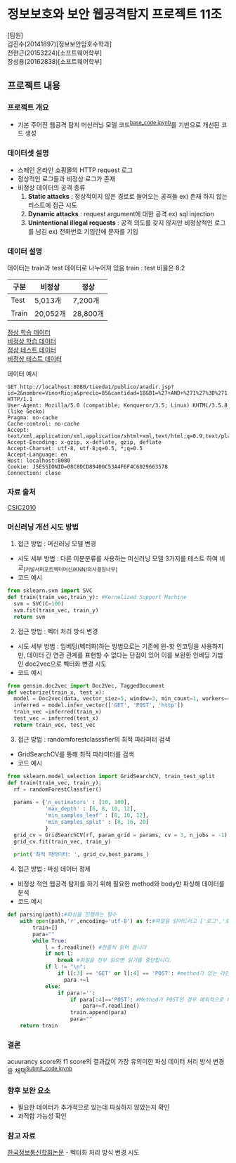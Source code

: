 # 정보보호와 보안 웹공격탐지 프로젝트 11조


[팀원]  
김진수(20141897)[정보보안암호수학과]  
전현근(20153224)[소프트웨어학부]  
장성용(20162838)[소프트웨어학부]  

## 프로젝트 내용

### 프로젝트 개요
- 기본 주어진 웹공격 탐지 머신러닝 모델 코드<sup>[base_code.ipynb](Base_code.ipynb)</sup>를 기반으로 개선된 코드 생성


### 데이터셋 설명
- 스페인 온라인 쇼핑몰의 HTTP request 로그
- 정상적인 로그들과 비정상 로그가 존재
- 비정상 데이터의 공격 종류
  1. **Static attacks** : 정상적이지 않은 경로로 들어오는 공격들 ex) 존재 하지 않는 리스트에 접근 시도
  2. **Dynamic attacks** : request argument에 대한 공격 ex) sql injection
  3. **Unintentional illegal requests** : 공격 의도를 갖지 않지만 비정상적인 로그를 남김 ex) 전화번호 기입란에 문자를 기입

### 데이터 설명
데이터는 train과 test 데이터로 나누어져 있음
train : test 비율은 8:2

|구분|비정상|정상|
|-----|-----|-----|
|Test|5,013개|7,200개|
|Train|20,052개|28,800개|

[정상 학습 데이터](norm_train.txt)  
[비정상 학습 데이터](anomal_train.txt)  
[정상 테스트 데이터](norm_test.txt)  
[비정상 테스트 데이터](anomal_test.txt)  

데이터 예시
~~~
GET http://localhost:8080/tienda1/publico/anadir.jsp?id=2&nombre=Vino+Rioja&precio=85&cantidad=18&B1=%27+AND+%271%27%3D%271 HTTP/1.1
User-Agent: Mozilla/5.0 (compatible; Konqueror/3.5; Linux) KHTML/3.5.8 (like Gecko)
Pragma: no-cache
Cache-control: no-cache
Accept: text/xml,application/xml,application/xhtml+xml,text/html;q=0.9,text/plain;q=0.8,image/png,*/*;q=0.5
Accept-Encoding: x-gzip, x-deflate, gzip, deflate
Accept-Charset: utf-8, utf-8;q=0.5, *;q=0.5
Accept-Language: en
Host: localhost:8080
Cookie: JSESSIONID=08C8DCD89400C53A4F6F4C6029663578
Connection: close
~~~

### 자료 출처

[CSIC2010](https://www.tic.itefi.csic.es/dataset/)

### 머신러닝 개선 시도 방법

1. 접근 방법 : 머신러닝 모델 변경
  - 시도 세부 방법 : 다른 이분분류를 사용하는 머신러닝 모델 3가지를 테스트 하여 비교<sub>[커널서퍼포트벡터머신/KNN/의사결정나무]</sub>
  - 코드 예시
```python
from sklearn.svm import SVC
def train(train_vec,train_y): #Kernelized Support Machine
  svm = SVC(C=100)
  svm.fit(train_vec, train_y)
  return svm
```

2. 접근 방법 : 벡터 처리 방식 변경
  - 시도 세부 방법 : 임베딩(벡터화)하는 방법으로는 기존에 윈-핫 인코딩을 사용하지만, 데이터 간 연관 관계를 표현할 수 없다는 단점이 있어 이를 보완한 인베딩 기법인 doc2vec으로 벡터화 변경 시도
  - 코드 예시
```python
from gensim.doc2vec import Doc2Vec, TaggedDocument
def vectorize(train_x, test_x):
  model = Doc2vec(data, vector_siez=5, window=3, min_count=1, workers=4)
  inferred = model.infer_vector(['GET', 'POST', 'http'])
  train_vec =inferred(train_x)
  test_vec = inferred(test_x)
  return train_vec, test_vec
```

3. 접근 방법 : randomforestclasssfier의 최적 파라미터 검색
  - GridSearchCV를 통해 최적 파라미터를 검색
  - 코드 예시

```python
from sklearn.model_selection import GridSearchCV, train_test_split
def train(train_vec, train_y):
  rf = randomForestClassfier()
  
  params = {'n_estimators' : [10, 100],
            'max_depth' : [6, 8, 10, 12],
            'min_samples_leaf' : [8, 10, 12],
            'min_samples_split' : [8, 16, 20]
            }
  grid_cv = GridSearchCV(rf, param_grid = params, cv = 3, n_jobs = -1)
  grid_cv.fit(train_vec, train_y)
  
  print('촤적 파라미터: ', grid_cv,best_params_)
```

4. 접근 방법 : 파싱 데이터 정제
  - 비정상 적인 웹공격 탐지를 하기 위해 필요한 method와 body만 파싱해 데이터를 분석
  - 코드 예시

```python
def parsing(path):#파싱을 진행하는 함수
    with open(path,'r',encoding='utf-8') as f:#파일을 읽어드리고 ['로그','로그',...] 이런식으로 
        train=[]
        para=""
        while True:
            l = f.readline() #한줄씩 읽어 옵니다
            if not l:
                break #파일을 전부 읽으면 읽기를 중단합니다.
            if l != "\n":
                if l[:3] == 'GET' or l[:4] == 'POST': #method가 있는 라인만 받아옵니다.
                  para +=l
            else:
                if para!='':
                    if para[:4]=='POST': #Method가 POST인 경우 예외적으로 바디까지 가져옵니다.
                        para+=f.readline()
                    train.append(para)
                    para=""
    return train
```

### 결론

acuurancy score와 f1 score의 결과값이 가장 유의미한 파싱 데이터 처리 방식 변경을 채택<sup>[Submit_code.ipynb](Submit_code.ipynb)</sup>


### 향후 보완 요소
- 필요한 데이터가 추가적으로 있는데 파싱하지 않았는지 확인
- 과적합 가능성 확인

### 참고 자료

[한국정보통신학회논문](https://www.koreascience.or.kr/article/JAKO201905653788969.pdf) - 벡터화 처리 방식 변경 시도
